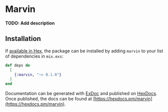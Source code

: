 # Marvin

**TODO: Add description**

## Installation

If [available in Hex](https://hex.pm/docs/publish), the package can be installed
by adding `marvin` to your list of dependencies in `mix.exs`:

```elixir
def deps do
  [
    {:marvin, "~> 0.1.0"}
  ]
end
```

Documentation can be generated with [ExDoc](https://github.com/elixir-lang/ex_doc)
and published on [HexDocs](https://hexdocs.pm). Once published, the docs can
be found at [https://hexdocs.pm/marvin](https://hexdocs.pm/marvin).

